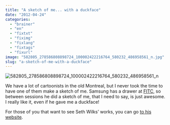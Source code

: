 ```yaml
---
title: "A sketch of me... with a duckface"
date: "2012-04-24"
categories: 
  - "brainer"
  - "en"
  - "fixtxt"
  - "fiximg"
  - "fixlang"
  - "fixtags"
  - "fixurl"
image: "582805_278586808898724_100002422216764_580232_486958561_n.jpg"
slug: "a-sketch-of-me-with-a-duckface"
---
```


![](images/582805_278586808898724_100002422216764_580232_486958561_n.jpg "582805_278586808898724_100002422216764_580232_486958561_n")

We have a lot of cartoonists in the old Montreal, but I never took the time to have one of them make a sketch of me. Samsung has a drawer at [FITC](https://www.fitc.ca), so between sessions he did a sketch of me, that I need to say, is just awesome. I really like it, even if he gave me a duckface!

For those of you that want to see Seth Wilks’ works, you can go [to his website](https://sethwilks.weebly.com/).
